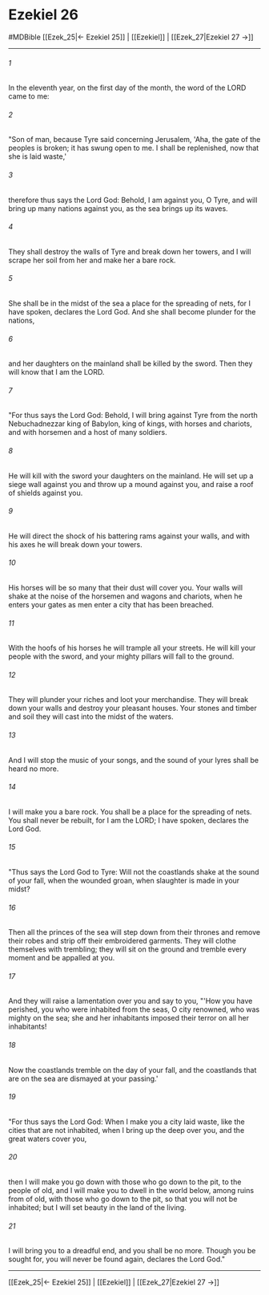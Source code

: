 # Ezekiel 26
#MDBible
[[Ezek_25|← Ezekiel 25]] | [[Ezekiel]] | [[Ezek_27|Ezekiel 27 →]]

***

###### 1 

In the eleventh year, on the first day of the month, the word of the LORD came to me: 

###### 2 

"Son of man, because Tyre said concerning Jerusalem, 'Aha, the gate of the peoples is broken; it has swung open to me. I shall be replenished, now that she is laid waste,' 

###### 3 

therefore thus says the Lord God: Behold, I am against you, O Tyre, and will bring up many nations against you, as the sea brings up its waves. 

###### 4 

They shall destroy the walls of Tyre and break down her towers, and I will scrape her soil from her and make her a bare rock. 

###### 5 

She shall be in the midst of the sea a place for the spreading of nets, for I have spoken, declares the Lord God. And she shall become plunder for the nations, 

###### 6 

and her daughters on the mainland shall be killed by the sword. Then they will know that I am the LORD. 

###### 7 

"For thus says the Lord God: Behold, I will bring against Tyre from the north Nebuchadnezzar king of Babylon, king of kings, with horses and chariots, and with horsemen and a host of many soldiers. 

###### 8 

He will kill with the sword your daughters on the mainland. He will set up a siege wall against you and throw up a mound against you, and raise a roof of shields against you. 

###### 9 

He will direct the shock of his battering rams against your walls, and with his axes he will break down your towers. 

###### 10 

His horses will be so many that their dust will cover you. Your walls will shake at the noise of the horsemen and wagons and chariots, when he enters your gates as men enter a city that has been breached. 

###### 11 

With the hoofs of his horses he will trample all your streets. He will kill your people with the sword, and your mighty pillars will fall to the ground. 

###### 12 

They will plunder your riches and loot your merchandise. They will break down your walls and destroy your pleasant houses. Your stones and timber and soil they will cast into the midst of the waters. 

###### 13 

And I will stop the music of your songs, and the sound of your lyres shall be heard no more. 

###### 14 

I will make you a bare rock. You shall be a place for the spreading of nets. You shall never be rebuilt, for I am the LORD; I have spoken, declares the Lord God. 

###### 15 

"Thus says the Lord God to Tyre: Will not the coastlands shake at the sound of your fall, when the wounded groan, when slaughter is made in your midst? 

###### 16 

Then all the princes of the sea will step down from their thrones and remove their robes and strip off their embroidered garments. They will clothe themselves with trembling; they will sit on the ground and tremble every moment and be appalled at you. 

###### 17 

And they will raise a lamentation over you and say to you, "'How you have perished, you who were inhabited from the seas, O city renowned, who was mighty on the sea; she and her inhabitants imposed their terror on all her inhabitants! 

###### 18 

Now the coastlands tremble on the day of your fall, and the coastlands that are on the sea are dismayed at your passing.' 

###### 19 

"For thus says the Lord God: When I make you a city laid waste, like the cities that are not inhabited, when I bring up the deep over you, and the great waters cover you, 

###### 20 

then I will make you go down with those who go down to the pit, to the people of old, and I will make you to dwell in the world below, among ruins from of old, with those who go down to the pit, so that you will not be inhabited; but I will set beauty in the land of the living. 

###### 21 

I will bring you to a dreadful end, and you shall be no more. Though you be sought for, you will never be found again, declares the Lord God." 

***

[[Ezek_25|← Ezekiel 25]] | [[Ezekiel]] | [[Ezek_27|Ezekiel 27 →]]
